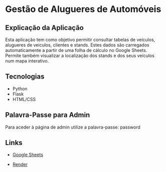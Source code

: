 # Gestão de Alugueres de Automóveis

## Explicação da Aplicação

Esta aplicação tem como objetivo permitir consultar tabelas de veículos, alugueres de veiculos, clientes e stands. Estes dados são carregados automaticamente a partir de uma folha de cálculo no Google Sheets.
Permite também visualizar a localização dos stands e dos seus veículos num mapa interativo.

## Tecnologias

- Python
- Flask
- HTML/CSS

## Palavra-Passe para Admin

Para aceder à página de admin utilize a palavra-passe: password

## Links

- [Google Sheets](https://docs.google.com/spreadsheets/d/1FsDLfIjmcBC8WQGUZ3Fg6VTpr1dtlOeEA8uct5r4LX0/edit?usp=sharing)

- [Render](https://gestao-alugueres-veiculos.onrender.com/)
